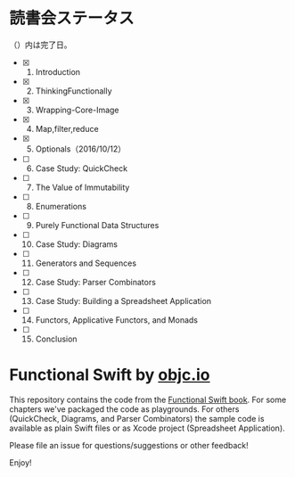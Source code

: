 # 読書会ステータス
（）内は完了日。

- [x] 1. Introduction
- [x] 2. ThinkingFunctionally
- [x] 3. Wrapping-Core-Image
- [x] 4. Map,filter,reduce
- [x] 5. Optionals（2016/10/12）
- [ ] 6. Case Study: QuickCheck
- [ ] 7. The Value of Immutability
- [ ] 8. Enumerations
- [ ] 9. Purely Functional Data Structures
- [ ] 10. Case Study: Diagrams
- [ ] 11. Generators and Sequences
- [ ] 12. Case Study: Parser Combinators
- [ ] 13. Case Study: Building a Spreadsheet Application
- [ ] 14. Functors, Applicative Functors, and Monads
- [ ] 15. Conclusion

# Functional Swift by [objc.io](https://www.objc.io)

This repository contains the code from the [Functional Swift book](https://www.objc.io/books/functional-swift). For some chapters we've packaged the code as playgrounds. For others (QuickCheck, Diagrams, and Parser Combinators) the sample code is available as plain Swift files or as Xcode project (Spreadsheet Application).

Please file an issue for questions/suggestions or other feedback!

Enjoy!
